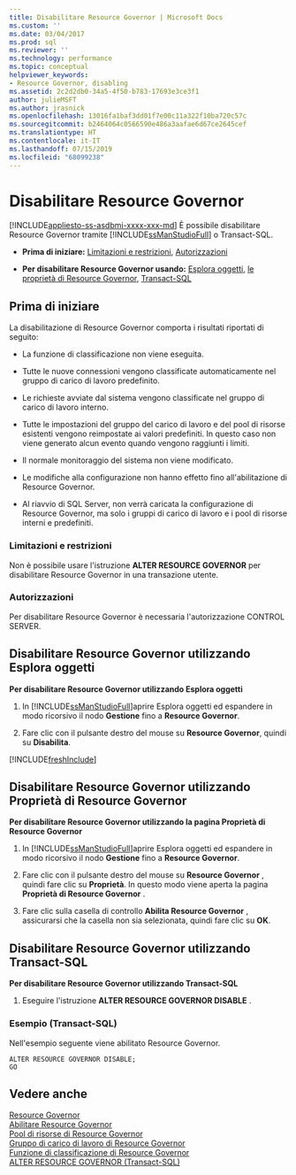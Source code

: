 ```yaml
---
title: Disabilitare Resource Governor | Microsoft Docs
ms.custom: ''
ms.date: 03/04/2017
ms.prod: sql
ms.reviewer: ''
ms.technology: performance
ms.topic: conceptual
helpviewer_keywords:
- Resource Governor, disabling
ms.assetid: 2c2d2db0-34a5-4f50-b783-17693e3ce3f1
author: julieMSFT
ms.author: jrasnick
ms.openlocfilehash: 13016fa1baf3dd01f7e00c11a322f10ba720c57c
ms.sourcegitcommit: b2464064c0566590e486a3aafae6d67ce2645cef
ms.translationtype: HT
ms.contentlocale: it-IT
ms.lasthandoff: 07/15/2019
ms.locfileid: "68099238"
---
```

# <a name="disable-resource-governor"></a>Disabilitare Resource Governor
[!INCLUDE[appliesto-ss-asdbmi-xxxx-xxx-md](../../includes/appliesto-ss-asdbmi-xxxx-xxx-md.md)]
  È possibile disabilitare Resource Governor tramite [!INCLUDE[ssManStudioFull](../../includes/ssmanstudiofull-md.md)] o Transact-SQL.  
  
-   **Prima di iniziare:**  [Limitazioni e restrizioni](#LimitationsRestrictions), [Autorizzazioni](#Permissions)  
  
-   **Per disabilitare Resource Governor usando:**  [Esplora oggetti](#RGOffObjEx), [le proprietà di Resource Governor](#RGOffProp), [Transact-SQL](#RGOffTSQL)  
  
##  <a name="BeforeYouBegin"></a> Prima di iniziare  
 La disabilitazione di Resource Governor comporta i risultati riportati di seguito:  
  
-   La funzione di classificazione non viene eseguita.  
  
-   Tutte le nuove connessioni vengono classificate automaticamente nel gruppo di carico di lavoro predefinito.  
  
-   Le richieste avviate dal sistema vengono classificate nel gruppo di carico di lavoro interno.  
  
-   Tutte le impostazioni del gruppo del carico di lavoro e del pool di risorse esistenti vengono reimpostate ai valori predefiniti. In questo caso non viene generato alcun evento quando vengono raggiunti i limiti.  
  
-   Il normale monitoraggio del sistema non viene modificato.  
  
-   Le modifiche alla configurazione non hanno effetto fino all'abilitazione di Resource Governor.  
  
-   Al riavvio di SQL Server, non verrà caricata la configurazione di Resource Governor, ma solo i gruppi di carico di lavoro e i pool di risorse interni e predefiniti.  
  
###  <a name="LimitationsRestrictions"></a> Limitazioni e restrizioni  
 Non è possibile usare l'istruzione **ALTER RESOURCE GOVERNOR** per disabilitare Resource Governor in una transazione utente.  
  
###  <a name="Permissions"></a> Autorizzazioni  
 Per disabilitare Resource Governor è necessaria l'autorizzazione CONTROL SERVER.  
  
##  <a name="RGOffObjEx"></a> Disabilitare Resource Governor utilizzando Esplora oggetti  
 **Per disabilitare Resource Governor utilizzando Esplora oggetti**  
  
1.  In [!INCLUDE[ssManStudioFull](../../includes/ssmanstudiofull-md.md)]aprire Esplora oggetti ed espandere in modo ricorsivo il nodo **Gestione** fino a **Resource Governor**.  
  
2.  Fare clic con il pulsante destro del mouse su **Resource Governor**, quindi su **Disabilita**.  

[!INCLUDE[freshInclude](../../includes/paragraph-content/fresh-note-steps-feedback.md)]

##  <a name="RGOffProp"></a> Disabilitare Resource Governor utilizzando Proprietà di Resource Governor  
 **Per disabilitare Resource Governor utilizzando la pagina Proprietà di Resource Governor**  
  
1.  In [!INCLUDE[ssManStudioFull](../../includes/ssmanstudiofull-md.md)]aprire Esplora oggetti ed espandere in modo ricorsivo il nodo **Gestione** fino a **Resource Governor**.  
  
2.  Fare clic con il pulsante destro del mouse su **Resource Governor** , quindi fare clic su **Proprietà**. In questo modo viene aperta la pagina **Proprietà di Resource Governor** .  
  
3.  Fare clic sulla casella di controllo **Abilita Resource Governor** , assicurarsi che la casella non sia selezionata, quindi fare clic su **OK**.  
  
##  <a name="RGOffTSQL"></a> Disabilitare Resource Governor utilizzando Transact-SQL  
 **Per disabilitare Resource Governor utilizzando Transact-SQL**  
  
1.  Eseguire l'istruzione **ALTER RESOURCE GOVERNOR DISABLE** .  
  
### <a name="example-transact-sql"></a>Esempio (Transact-SQL)  
 Nell'esempio seguente viene abilitato Resource Governor.  
  
```  
ALTER RESOURCE GOVERNOR DISABLE;  
GO  
```  
  
## <a name="see-also"></a>Vedere anche  
 [Resource Governor](../../relational-databases/resource-governor/resource-governor.md)   
 [Abilitare Resource Governor](../../relational-databases/resource-governor/enable-resource-governor.md)   
 [Pool di risorse di Resource Governor](../../relational-databases/resource-governor/resource-governor-resource-pool.md)   
 [Gruppo di carico di lavoro di Resource Governor](../../relational-databases/resource-governor/resource-governor-workload-group.md)   
 [Funzione di classificazione di Resource Governor](../../relational-databases/resource-governor/resource-governor-classifier-function.md)   
 [ALTER RESOURCE GOVERNOR &#40;Transact-SQL&#41;](../../t-sql/statements/alter-resource-governor-transact-sql.md)  
  
  
